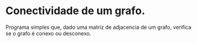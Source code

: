 # Conectividade de um grafo.
Programa simples que, dado uma matriz de adjacencia de um grafo, verifica se o grafo é conexo ou desconexo.
